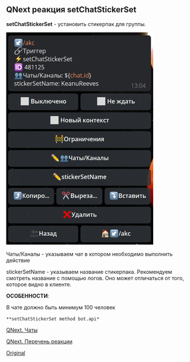 ## QNext реакция setChatStickerSet

**setChatStickerSet** - установить стикерпак для группы.

![](./1.png)

Чаты/Каналы - указываем чат в котором необходимо выполнить действие

stickerSetName - указываем название стикерпака. Рекомендуем смотреть название с помощью логов. Оно может отличаться от того, которое видно в клиенте.





**ОСОБЕННОСТИ**:

В чате должно быть минимум 100 человек


```plain
**setChatStickerSet method bot.api*
```



[QNext. Чаты](/docs-test/admin/chat-about)

[QNext. Перечень реакции](/docs-test/reactions)


  
[Original](https://telegra.ph/QNext-admin-reaction-setChatStickerSet-01-06)
